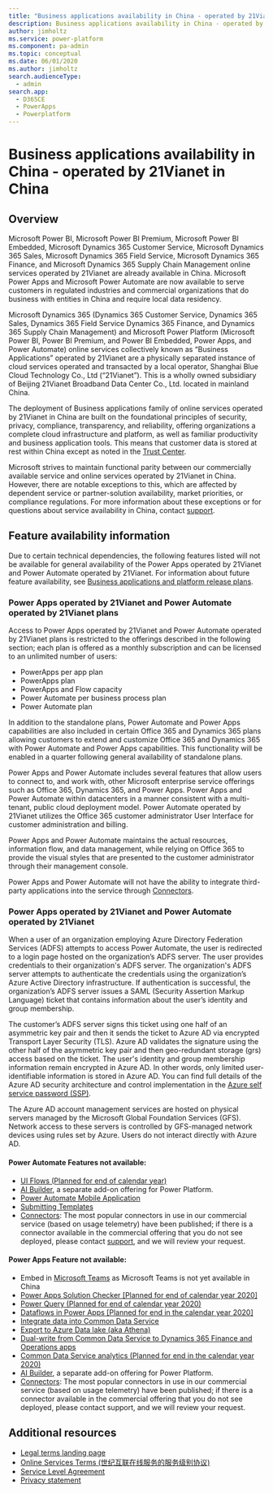 ```yaml
---
title: "Business applications availability in China - operated by 21Vianet in China  | MicrosoftDocs"
description: Business applications availability in China - operated by 21Vianet in China
author: jimholtz
ms.service: power-platform
ms.component: pa-admin
ms.topic: conceptual
ms.date: 06/01/2020
ms.author: jimholtz
search.audienceType: 
  - admin
search.app: 
  - D365CE
  - PowerApps
  - Powerplatform
---
```

# Business applications availability in China - operated by 21Vianet in China 

## Overview

Microsoft Power BI, Microsoft Power BI Premium,  Microsoft Power BI Embedded, Microsoft Dynamics 365 Customer Service, Microsoft Dynamics 365 Sales, Microsoft Dynamics 365 Field Service, Microsoft Dynamics 365 Finance, and Microsoft Dynamics 365 Supply Chain Management online services operated by 21Vianet are already available in China. Microsoft Power Apps and Microsoft Power Automate are now available to serve customers in regulated industries and commercial organizations that do business with entities in China and require local data residency.  

Microsoft Dynamics 365 (Dynamics 365 Customer Service, Dynamics 365 Sales, Dynamics 365 Field Service Dynamics 365 Finance, and Dynamics 365 Supply Chain Management) and Microsoft Power Platform (Microsoft Power BI, Power BI Premium, and Power BI Embedded, Power Apps, and Power Automate) online services collectively known as “Business Applications” operated by 21Vianet are a physically separated instance of cloud services operated and transacted by a local operator, Shanghai Blue Cloud Technology Co., Ltd (“21Vianet”). This is a wholly owned subsidiary of Beijing 21Vianet Broadband Data Center Co., Ltd. located in mainland China.

The deployment of Business applications family of online services operated by 21Vianet in China are built on the foundational principles of security, privacy, compliance, transparency, and reliability, offering organizations a complete cloud infrastructure and platform, as well as familiar productivity and business application tools. This means that customer data is stored at rest within China except as noted in the [Trust Center](https://www.trustcenter.cn). 

Microsoft strives to maintain functional parity between our commercially available service and online services operated by 21Vianet in China. However, there are notable exceptions to this, which are affected by dependent service or partner-solution availability, market priorities, or compliance regulations.
For more information about these exceptions or for questions about service availability in China, contact [support](https://en.21vbluecloud.com/contact).

## Feature availability information 

Due to certain technical dependencies, the following features listed will not be available for general availability of the Power Apps operated by 21Vianet and Power Automate operated by 21Vianet. For information about future feature availability, see [Business applications and platform release plans](https://go.microsoft.com/fwlink/p/?linkid=2010158).

### Power Apps operated by 21Vianet and Power Automate operated by 21Vianet plans

Access to Power Apps operated by 21Vianet and Power Automate operated by 21Vianet plans is restricted to the offerings described in the following section; each plan is offered as a monthly subscription and can be licensed to an unlimited number of users:

- PowerApps per app plan
- PowerApps plan
- PowerApps and Flow capacity
- Power Automate per business process plan
- Power Automate plan

In addition to the standalone plans, Power Automate and Power Apps capabilities are also included in certain Office 365 and Dynamics 365 plans allowing customers to extend and customize Office 365 and Dynamics 365 with Power Automate and Power Apps capabilities. This functionality will be enabled in a quarter following general availability of standalone plans.

Power Apps and Power Automate includes several features that allow users to connect to, and work with, other Microsoft enterprise service offerings such as Office 365, Dynamics 365, and Power Apps. Power Apps and Power Automate within datacenters in a manner consistent with a multi-tenant, public cloud deployment model. Power Automate operated by 21Vianet utilizes the Office 365 customer administrator User Interface  for customer administration and billing.

Power Apps and Power Automate maintains the actual resources, information flow, and data management, while relying on Office 365 to provide the visual styles that are presented to the customer administrator through their management console. 

Power Apps and Power Automate will not have the ability to integrate third-party applications into the service through [Connectors](https://docs.microsoft.com/connectors). 

### Power Apps operated by 21Vianet and Power Automate operated by 21Vianet

When a user of an organization employing Azure Directory Federation Services (ADFS) attempts to access Power Automate, the user is redirected to a login page hosted on the organization’s ADFS server. The user provides credentials to their organization's ADFS server. The organization's ADFS server attempts to authenticate the credentials using the organization’s Azure Active Directory infrastructure. If authentication is successful, the organization’s ADFS server issues a SAML (Security Assertion Markup Language) ticket that contains information about the user’s identity and group membership.

The customer’s ADFS server signs this ticket using one half of an asymmetric key pair and then it sends the ticket to Azure AD via encrypted Transport Layer Security (TLS). Azure AD validates the signature using the other half of the asymmetric key pair and then geo-redundant storage (grs) access based on the ticket. The user's identity and group membership information remain encrypted in Azure AD. In other words, only limited user-identifiable information is stored in Azure AD. You can find full details of the Azure AD security architecture and control implementation in the [Azure self service password (SSP)](https://docs.microsoft.com/azure/active-directory/authentication/concept-sspr-howitworks).

The Azure AD account management services are hosted on physical servers managed by the Microsoft Global Foundation Services (GFS). Network access to these servers is controlled by GFS-managed network devices using rules set by Azure. Users do not interact directly with Azure AD.

#### Power Automate Features not available:

- [UI Flows (Planned for end of calendar year)](https://docs.microsoft.com/power-automate/ui-flows/overview)
- [AI Builder](https://docs.microsoft.com/ai-builder/), a separate add-on offering for Power Platform.
- [Power Automate Mobile Application](https://docs.microsoft.com/flow/mobile-manage-flows)
- [Submitting Templates](https://docs.microsoft.com/flow/publish-a-template)
- [Connectors](https://docs.microsoft.com/connectors/connector-reference/): The most popular connectors in use in our commercial service (based on usage telemetry) have been published; if there is a connector available in the commercial offering that you do not see deployed, please contact [support](https://en.21vbluecloud.com/contact), and we will review your request.

#### Power Apps Feature not available:

- Embed in [Microsoft Teams](https://powerapps.microsoft.com/blog/powerapps-teams/) as Microsoft Teams is not yet available in China
- [Power Apps Solution Checker [Planned for end of calendar year 2020]](https://docs.microsoft.com/powerapps/maker/common-data-service/use-powerapps-checker)
- [Power Query (Planned for end of calendar year 2020)](https://docs.microsoft.com/powerapps/maker/common-data-service/data-platform-cds-newentity-pq)
- [Dataflows in Power Apps [Planned for end in the calendar year 2020]](https://docs.microsoft.com/powerapps/maker/common-data-service/create-and-use-dataflows)
- [Integrate data into Common Data Service](https://docs.microsoft.com/power-platform/admin/data-integrator)
- [Export to Azure Data lake (aka Athena)](https://docs.microsoft.com/powerapps/maker/common-data-service/export-to-data-lake)
- [Dual-write from Common Data Service to Dynamics 365 Finance and Operations apps](https://powerapps.microsoft.com/blog/announcing-dual-write-preview/)
- [Common Data Service analytics (Planned for end in the calendar year 2020)](https://docs.microsoft.com/power-platform/admin/analytics-common-data-service)
- [AI Builder](https://docs.microsoft.com/ai-builder/), a separate add-on offering for Power Platform.
- [Connectors](https://docs.microsoft.com/connectors/connector-reference/): The most popular connectors in use in our commercial service (based on usage telemetry) have been published; if there is a connector available in the commercial offering that you do not see deployed, please contact support, and we will review your request. 

## Additional resources
- [Legal terms landing page](https://www.21vbluecloud.com/powerplatform/pp-legal/)
- [Online Services Terms (世纪互联在线服务的服务级别协议)](https://www.21vbluecloud.com/ostpt/)
- [Service Level Agreement](https://www.21vbluecloud.com/powerplatform/pp-sla/)
- [Privacy statement](https://www.21vbluecloud.com/powerplatform/pp-privacy/)

